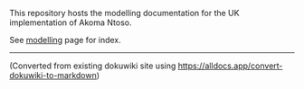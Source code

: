 This repository hosts the modelling documentation for the UK implementation of Akoma Ntoso.

See [modelling](modelling.md) page for index.

---

(Converted from existing dokuwiki site using https://alldocs.app/convert-dokuwiki-to-markdown)
